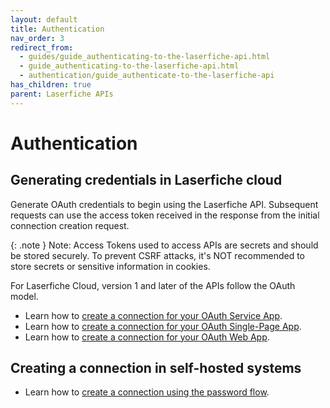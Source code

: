 ```yaml
---
layout: default
title: Authentication
nav_order: 3
redirect_from:
  - guides/guide_authenticating-to-the-laserfiche-api.html
  - guide_authenticating-to-the-laserfiche-api.html
  - authentication/guide_authenticate-to-the-laserfiche-api
has_children: true
parent: Laserfiche APIs
---
```


<!--© 2024 Laserfiche.
See LICENSE-DOCUMENTATION and LICENSE-CODE in the project root for license information.-->

# Authentication

## Generating credentials in Laserfiche cloud

Generate OAuth credentials to begin using the Laserfiche API. Subsequent requests can use the access token received in the response from the initial connection creation request.

{: .note }
Note: Access Tokens used to access APIs are secrets and should be stored securely. To prevent CSRF attacks, it's NOT recommended to store secrets or sensitive information in cookies.

For Laserfiche Cloud, version 1 and later of the APIs follow the OAuth model.

- Learn how to [create a connection for your OAuth Service App](../guide_oauth-service/).
- Learn how to [create a connection for your OAuth Single-Page App](../guide_oauth-spa/).
- Learn how to [create a connection for your OAuth Web App](../guide_oauth-webapp/).

## Creating a connection in self-hosted systems

- Learn how to [create a connection using the password flow](../../server/#authenticating-with-the-self-hosted-laserfiche-api).
